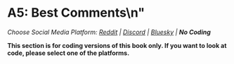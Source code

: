 # A5: Best Comments\n"
_Choose Social Media Platform: <a href='../../../../../reddit/appendix/teaching/03_course_work/03_assignments/a5-best-comments.html'>Reddit</a> | <a href='../../../../../discord/appendix/teaching/03_course_work/03_assignments/a5-best-comments.html'>Discord</a> | <a href='../../../../../bsky/appendix/teaching/03_course_work/03_assignments/a5-best-comments.html'>Bluesky</a> | __No Coding___

__This section is for coding versions of this book only. If you want to look at code, please select one of the platforms.__